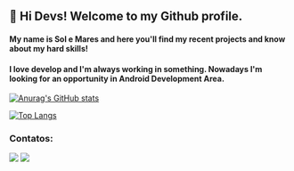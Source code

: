 ## 👋 Hi Devs! Welcome to my Github profile.
#### My name is Sol e Mares and here you'll find my recent projects and know about my hard skills!
#### I love develop and I'm always working in something. Nowadays I'm looking for an opportunity in Android Development Area.

[![Anurag's GitHub stats](https://github-readme-stats.vercel.app/api?username=solmonteiro&show_icons=true&layout=compact&count_private=true&theme=highcontrast)](https://github.com/anuraghazra/github-readme-stats)

[![Top Langs](https://github-readme-stats.vercel.app/api/top-langs/?username=solmonteiro&count_private=true&layout=compact&theme=highcontrast&show_icons=true)](https://github.com/solmonteiro/github-readme-stats)




<!--
**solmonteiro/solmonteiro** is a ✨ _special_ ✨ repository because its `README.md` (this file) appears on your GitHub profile.

Here are some ideas to get you started:

- 🔭 I’m currently working on ...
- 🌱 I’m currently learning ...
- 👯 I’m looking to collaborate on ...
- 🤔 I’m looking for help with ...
- 💬 Ask me about ...
- 📫 How to reach me: ...
- 😄 Pronouns: ...
- ⚡ Fun fact: ...
-->

### Contatos:

<div>
<a href = "mailto:sole7mares@gmail.com"><img src="https://img.shields.io/badge/Gmail-D14836?style=for-the-badge&logo=gmail&logoColor=white" target="_blank"></a>
<a href="https://www.linkedin.com/in/solemares" target="_blank"><img src="https://img.shields.io/badge/-LinkedIn-%230077B5?style=for-the-badge&logo=linkedin&logoColor=white" target="_blank"></a>   
</div>
